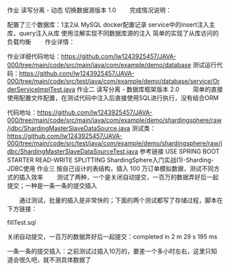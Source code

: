 作业
读写分离 - 动态 切换数据源版本 1.0
    完成情况说明：

配置了三个数据库：1主2从
MySQL docker配置记录
service中的insert注入主库，query注入从库
使用注解实现不同数据库源的注入
简单的实现了从库访问的负载均衡
    作业详情：

作业详细代码地址：https://github.com/lw1243925457/JAVA-000/tree/main/code/src/main/java/com/example/demo/database
测试运行代码：https://github.com/lw1243925457/JAVA-000/tree/main/code/src/test/java/com/example/demo/database/service/OrderServiceImplTest.java
作业二
读写分离 - 数据库框架版本 2.0
    简单的直接使用配置文件配置，在测试代码中注入后直接使用SQL进行执行，没有结合ORM

代码地址：https://github.com/lw1243925457/JAVA-000/tree/main/code/src/main/java/com/example/demo/shardingsphere/raw/jdbc/ShardingMasterSlaveDataSource.java
测试类：https://github.com/lw1243925457/JAVA-000/tree/main/code/src/test/java/com/example/demo/shardingsphere/raw/jdbc/ShardingMasterSlaveDataSourceTest.java
参考链接
USE SPRING BOOT STARTER
READ-WRITE SPLITTING
ShardingSphere入门实战(1)-Sharding-JDBC使用
作业三
按自己设计的表结构，插入 100 万订单模拟数据，测试不同方式的插入效率
    测试了两种，一个是关闭自动提交，一百万的数据弄好后一起提交；一种是一条一条的提交插入

    通过测试，批量的插入是非常快的；下面的两个测试都写了存储过程，脚本在下方链接：

fillTest.sql

关闭自动提交，一百万的数据弄好后一起提交：completed in 2 m 29 s 195 ms

一条一条的提交插入：之前测试过插入10万的，要差一个多小时左右，这里只知道会很久吧，就不测具体数据了